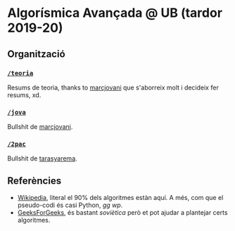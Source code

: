 # Algorísmica Avançada @ UB (tardor 2019-20)

## Organització

### [`/teoria`](https://github.com/tarasyarema/alg2/tree/master/teoria)

Resums de teoria, thanks to [marcjovani](https://github.com/M315) que s'aborreix molt i decideix fer resums, xd.

### [`/jova`](https://github.com/tarasyarema/alg2/tree/master/jova)

Bullshit de [marcjovani](https://github.com/M315).

### [`/2pac`](https://github.com/tarasyarema/alg2/tree/master/2pac)

Bullshit de [tarasyarema](https://github.com/tarasyarema).

## Referències

- [Wikipedia](https://wikipedia.com), literal el 90% dels algoritmes estàn aquí. 
  A més, com que el pseudo-codi és casi Python, *gg wp*.
- [GeeksForGeeks](https://www.geeksforgeeks.org/), és bastant *soviètica* però et pot ajudar a plantejar certs algoritmes.
